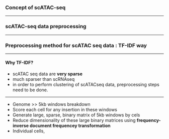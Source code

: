 ### Concept of scATAC-seq

---

### scATAC-seq data preprocessing

---

### Preprocessing method for scATAC seq data : TF-IDF way
---
#### Why TF-IDF?
- scATAC seq data are **very sparse**
- much sparser than scRNAseq
- in order to perform clustering of scATACseq data, preprocessing steps need to be done.
---
- Genome >> 5kb windows breakdown
- Score each cell for any insertion in these windows
- Generate large, sparse, binary matrix of 5kb windows by cels
- Reduce dimensionality of these large binary matrices using **frequency-inverse document frequencey transformation**
- Individual cells, 